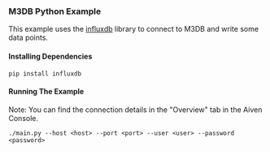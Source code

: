 ### M3DB Python Example

This example uses the [influxdb](https://github.com/influxdata/influxdb-python) library to connect to M3DB and write some data points.

#### Installing Dependencies

```
pip install influxdb
```

#### Running The Example
Note: You can find the connection details in the "Overview" tab in the Aiven Console.

```
./main.py --host <host> --port <port> --user <user> --password <password>
```
